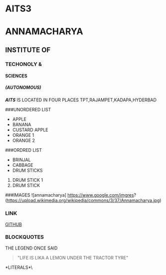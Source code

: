 #  AITS3
#  ANNAMACHARYA
## INSTITUTE OF
### TECHONOLY &
#### SCIENCES
##### (AUTONOMOUS)
***AITS*** IS  LOCATED IN FOUR PLACES TPT,RAJAMPET,KADAPA,HYDERBAD

###UNORDERED LIST
* APPLE
* BANANA
* CUSTARD APPLE
* ORANGE 1
* ORANGE 2

###ORDRED LIST
* BRINJAL
* CABBAGE
* DRUM STICKS
1. DRUM STICK 1
2. DRUM STICK 

###IMAGES
![annamacharya]
https://www.google.com/imgres?
(https://upload.wikimedia.org/wikipedia/commons/3/37/Annamacharya.jpg)

### LINK
[GITHUB](HTTP://GITHUB.COM)
### BLOCKQUOTES

THE LEGEND ONCE SAID
> "LIFE IS LIKA A LEMON UNDER THE TRACTOR TYRE"

\*LITERALS*\
